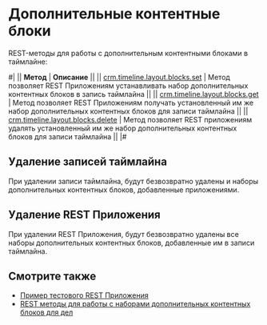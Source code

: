 # Дополнительные контентные блоки

REST-методы для работы с дополнительным контентными блоками в таймлайне:

#|
|| **Метод** | **Описание** ||
|| [crm.timeline.layout.blocks.set](./crm-timeline-layout-blocks-set.md) | Метод позволяет REST Приложениям устанавливать набор дополнительных контентных блоков в запись таймлайна ||
|| [crm.timeline.layout.blocks.get](./crm-timeline-layout-blocks-get.md) | Метод позволяет REST Приложениям получать установленный им же набор дополнительных контентных блоков для записи таймлайна ||
|| [crm.timeline.layout.blocks.delete](./crm-timeline-layout-blocks-delete.md) | Метод позволяет REST приложениям удалять установленный им же набор дополнительных контентных блоков для записи таймлайна ||
|#

## Удаление записей таймлайна

При удалении записи таймлайна, будут безвозвратно удалены и наборы дополнительных контентных блоков, добавленные приложениями.

## Удаление REST Приложения

При удалении REST Приложения, будут безвозвратно удалены все наборы дополнительных контентных блоков, добавленные им в записи таймлайна.

## Смотрите также

- [Пример тестового REST Приложения](./content-blocks-test-app.md)
- [REST методы для работы с наборами дополнительных контентных блоков для дел](../activities/layout-blocks/index.md)